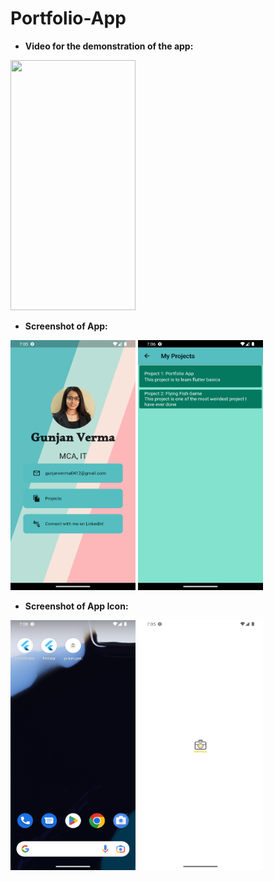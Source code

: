 # Portfolio-App

* **Video for the demonstration of the app:**

<img src="./Demo/demo_video.gif" width="200" height="400" />


* **Screenshot of App:**


<img src="./Demo/app_1.png" width="200" height="400" />


<img src="./Demo/app_2.png" width="200" height="400" />


* **Screenshot of App Icon:**


<img src="./Demo/appicon_1.png" width="200" height="400" />


<img src="./Demo/appicon_2.png" width="200" height="400" />


